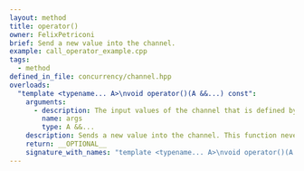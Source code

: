 ```yaml
---
layout: method
title: operator()
owner: FelixPetriconi
brief: Send a new value into the channel.
example: call_operator_example.cpp
tags:
  - method
defined_in_file: concurrency/channel.hpp
overloads:
  "template <typename... A>\nvoid operator()(A &&...) const":
    arguments:
      - description: The input values of the channel that is defined by this sender
        name: args
        type: A &&...
    description: Sends a new value into the channel. This function never blocks, even if the buffer of the associated reveiver has reached its limits, defined by a `buffer_size`. So even if a limit is given, it will be ignored on an explicit send() and grow the queue however large is required.
    return: __OPTIONAL__
    signature_with_names: "template <typename... A>\nvoid operator()(A &&... args) const"
---
```

